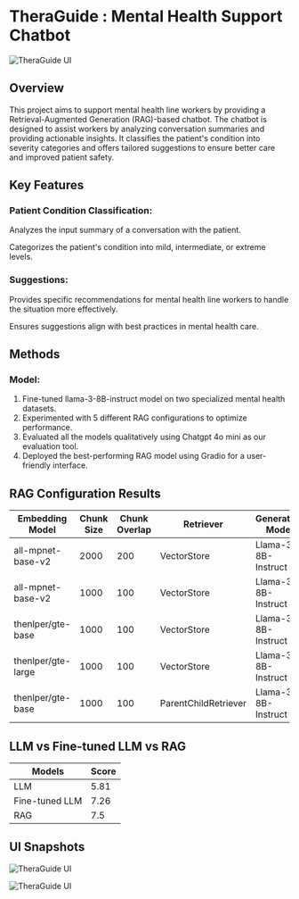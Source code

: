 # TheraGuide : Mental Health Support Chatbot

![TheraGuide UI](UI_images/1.jpg)

## Overview

This project aims to support mental health line workers by providing a Retrieval-Augmented Generation (RAG)-based chatbot. The chatbot is designed to assist workers by analyzing conversation summaries and providing actionable insights. It classifies the patient's condition into severity categories and offers tailored suggestions to ensure better care and improved patient safety.

## Key Features

### Patient Condition Classification:

Analyzes the input summary of a conversation with the patient.

Categorizes the patient's condition into mild, intermediate, or extreme levels.

### Suggestions:

Provides specific recommendations for mental health line workers to handle the situation more effectively.

Ensures suggestions align with best practices in mental health care.

## Methods
### Model: 
1. Fine-tuned llama-3-8B-instruct model on two specialized mental health datasets.
2. Experimented with 5 different RAG configurations to optimize performance.
3. Evaluated all the models qualitatively using Chatgpt 4o mini as our evaluation tool.
4. Deployed the best-performing RAG model using Gradio for a user-friendly interface.

## RAG Configuration Results

| **Embedding Model**          | **Chunk Size** | **Chunk Overlap** | **Retriever**        | **Generation Model**      | **Embedding Size** | **Changes Made**            | **Score** |
|------------------------------|----------------|-------------------|----------------------|---------------------------|--------------------|----------------------------|-----------|
| all-mpnet-base-v2            | 2000           | 200               | VectorStore          | Llama-3-8B-Instruct       | 768                | Base Model                 | 7.06      |
| all-mpnet-base-v2            | 1000           | 100               | VectorStore          | Llama-3-8B-Instruct       | 768                | Reduced chunk size         | 7.18      |
| thenlper/gte-base            | 1000           | 100               | VectorStore          | Llama-3-8B-Instruct       | 768                | Different embedding model  | 7.5       |
| thenlper/gte-large           | 1000           | 100               | VectorStore          | Llama-3-8B-Instruct       | 1024               | Different embedding model  | 7.48      |
| thenlper/gte-base            | 1000           | 100               | ParentChildRetriever | Llama-3-8B-Instruct       | 768                | Different retriever        | 6.86      |

## LLM vs Fine-tuned LLM vs RAG
| **Models**        | **Score** |
|-------------------|-----------|
| LLM               | 5.81      |
| Fine-tuned LLM    | 7.26      |
| RAG               | 7.5       |

## UI Snapshots

![TheraGuide UI](UI_images/2.jpg)

![TheraGuide UI](UI_images/3.jpg)

